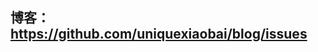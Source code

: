 ## 博客： [ https://github.com/uniquexiaobai/blog/issues ]( https://github.com/uniquexiaobai/blog/issues )
